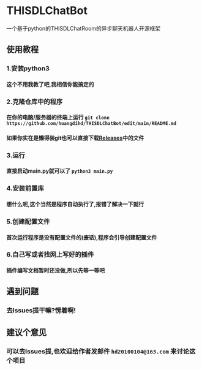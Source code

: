 # THISDLChatBot  
一个基于python的THISDLChatRoom的异步聊天机器人开源框架  
## 使用教程  
### 1.安装python3
#### 这个不用我教了吧,我相信你能搞定的  
### 2.克隆仓库中的程序
#### 在你的电脑/服务器的终端上运行 `git clone https://github.com/huangdihd/THISDLChatBot/edit/main/README.md`
#### 如果你实在是懒得装git也可以直接下载[Releases](https://github.com/huangdihd/THISDLChatBot/releases)中的文件
### 3.运行
#### 直接启动main.py就可以了 `python3 main.py`
### 4.安装前置库
#### 想什么呢,这个当然是程序自动执行了,报错了解决一下就行
### 5.创建配置文件
#### 首次运行程序是没有配置文件的(~~废话~~),程序会引导创建配置文件
### 6.自己写或者找网上写好的插件
#### 插件编写文档暂时还没做,所以先等一等吧
## 遇到问题
### 去Issues提干嘛?愣着啊!
## 建议个意见
### 可以去Issues提,也欢迎给作者发邮件 `hd20100104@163.com` 来讨论这个项目
